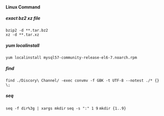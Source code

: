 #### Linux Command

##### exact bz2 xz file
```
bzip2 -d **.tar.bz2
xz -d **.tar.xz
```

##### yum localinstall
```
yum localinstall mysql57-community-release-el6-7.noarch.rpm
```
##### find
`find ./Discory\ Channel/ -exec convmv -f GBK -t UTF-8 --notest ./* {} \;`

##### seq
`seq -f dir%3g | xargs mkdir`
`seq -s ":" 1 9`
`mkdir {1..9}`

